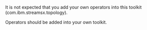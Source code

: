 It is not expected that you add your own operators
into this toolkit (com.ibm.streamsx.topology).

Operators should be added into your own toolkit.
